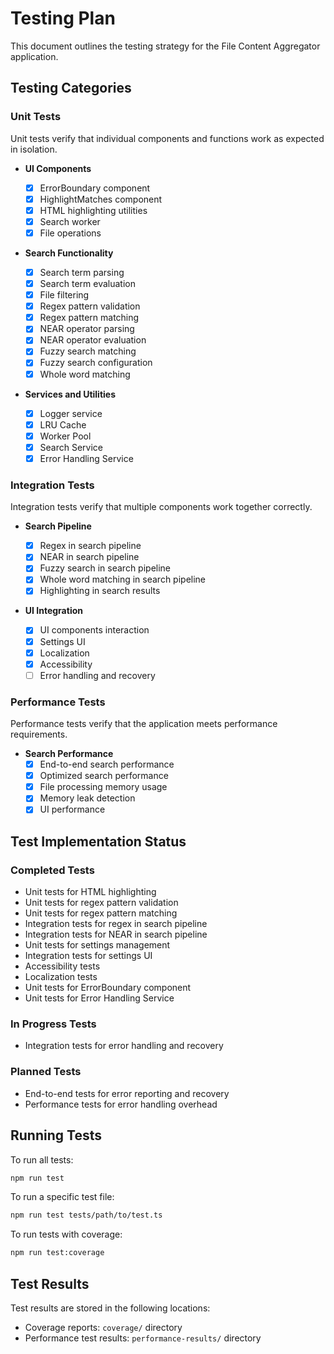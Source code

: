 # Testing Plan

This document outlines the testing strategy for the File Content Aggregator application.

## Testing Categories

### Unit Tests

Unit tests verify that individual components and functions work as expected in isolation.

- **UI Components**

  - [x] ErrorBoundary component
  - [x] HighlightMatches component
  - [x] HTML highlighting utilities
  - [x] Search worker
  - [x] File operations

- **Search Functionality**

  - [x] Search term parsing
  - [x] Search term evaluation
  - [x] File filtering
  - [x] Regex pattern validation
  - [x] Regex pattern matching
  - [x] NEAR operator parsing
  - [x] NEAR operator evaluation
  - [x] Fuzzy search matching
  - [x] Fuzzy search configuration
  - [x] Whole word matching

- **Services and Utilities**
  - [x] Logger service
  - [x] LRU Cache
  - [x] Worker Pool
  - [x] Search Service
  - [x] Error Handling Service

### Integration Tests

Integration tests verify that multiple components work together correctly.

- **Search Pipeline**

  - [x] Regex in search pipeline
  - [x] NEAR in search pipeline
  - [x] Fuzzy search in search pipeline
  - [x] Whole word matching in search pipeline
  - [x] Highlighting in search results

- **UI Integration**
  - [x] UI components interaction
  - [x] Settings UI
  - [x] Localization
  - [x] Accessibility
  - [ ] Error handling and recovery

### Performance Tests

Performance tests verify that the application meets performance requirements.

- **Search Performance**
  - [x] End-to-end search performance
  - [x] Optimized search performance
  - [x] File processing memory usage
  - [x] Memory leak detection
  - [x] UI performance

## Test Implementation Status

### Completed Tests

- Unit tests for HTML highlighting
- Unit tests for regex pattern validation
- Unit tests for regex pattern matching
- Integration tests for regex in search pipeline
- Integration tests for NEAR in search pipeline
- Unit tests for settings management
- Integration tests for settings UI
- Accessibility tests
- Localization tests
- Unit tests for ErrorBoundary component
- Unit tests for Error Handling Service

### In Progress Tests

- Integration tests for error handling and recovery

### Planned Tests

- End-to-end tests for error reporting and recovery
- Performance tests for error handling overhead

## Running Tests

To run all tests:

```bash
npm run test
```

To run a specific test file:

```bash
npm run test tests/path/to/test.ts
```

To run tests with coverage:

```bash
npm run test:coverage
```

## Test Results

Test results are stored in the following locations:

- Coverage reports: `coverage/` directory
- Performance test results: `performance-results/` directory

